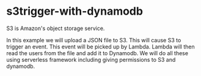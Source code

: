 # s3trigger-with-dynamodb

S3 is Amazon's object storage service. 

In this example we will upload a JSON file to S3. This will cause S3 to trigger an event. This event will be picked up by Lambda. Lambda will then read the users from the file and add it to Dynamodb. We will do all these using serverless framework including giving permissions to S3 and dynamodb.
